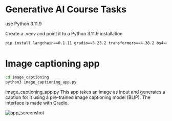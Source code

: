 # Generative AI Course Tasks

use Python 3.11.9

Create a .venv and point it to a Python 3.11.9 installation

```bash
pip install langchain==0.1.11 gradio==5.23.2 transformers==4.38.2 bs4==0.0.2 requests==2.31.0 torch==2.2.1
```

# Image captioning app
```bash
cd image_captioning
python3 image_captioning_app.py
```

image_captioning_app.py
This app takes an image as input and generates a caption for it using a pre-trained image captioning model (BLIP). The interface is made with Gradio.

![app_screenshot](app_screenshot.png)